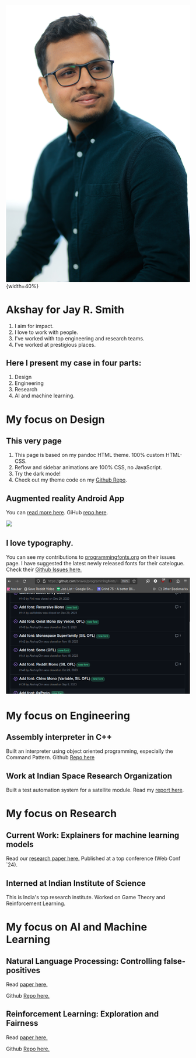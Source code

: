 ![](./images/akshay-linkedin.jpg){width=40%}

# Akshay for Jay R. Smith

1. I aim for impact. 
2. I love to work with people. 
3. I've worked with top engineering and research teams.
4. I've worked at prestigious places.

## Here I present my case in four parts:

1. Design
2. Engineering
3. Research
4. AI and machine learning.

# My focus on Design

## This very page

1. This page is based on my pandoc HTML theme. 100% custom HTML-CSS.
2. Reflow and sidebar animations are 100% CSS, no JavaScript.
3. Try the dark mode!
4. Check out my theme code on my [Github Repo](https://github.com/AkshayChn/pandoc-html-theme).

## Augmented reality Android App

You can [read more here](https://akych.com/cs428/). GiHub [repo here](https://github.com/AkshayChn/cs428-project-1).

![](https://akych.com/cs428/images/blank-vr.png)


## I love typography.

You can see my contributions to [programmingfonts.org](https://programmingfonts.org) on their issues page. I have suggested the latest newly released fonts for their catelogue. Check their [Github Issues here.](https://github.com/braver/programmingfonts/issues?q=is%3Aissue+is%3Aclosed)

![](./images/prog.png)

# My focus on Engineering

## Assembly interpreter in C++

Built an interpreter using object oriented programming, especially the Command Pattern. Github [Repo here](https://github.com/AkshayChn/assembly-language-interpreter)

## Work at Indian Space Research Organization

Built a test automation system for a satellite module. Read my [report here](./images/Akshay_Report.pdf).

# My focus on Research

## Current Work: Explainers for machine learning models

Read our [research paper here.](https://arxiv.org/abs/2402.06030) Published at a top conference (Web Conf `24).

## Interned at Indian Institute of Science

This is India's top research institute. Worked on Game Theory and Reinforcement Learning.

# My focus on AI and Machine Learning 

## Natural Language Processing: Controlling false-positives

Read [paper here.](./images/nlp.pdf)

Github [Repo here.](https://github.com/AkshayChn/cs521)

## Reinforcement Learning: Exploration and Fairness

Read [paper here.](https://github.com/AkshayChn/modern-rl/blob/master/docs/output/main.pdf)

Github [Repo here.](https://github.com/AkshayChn/modern-rl/tree/master)
